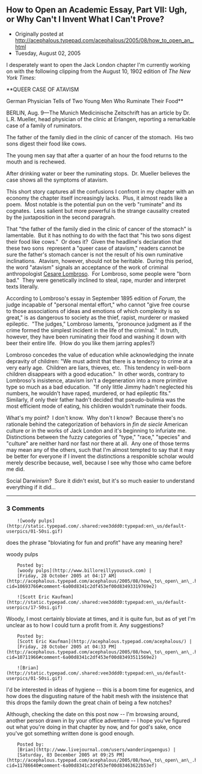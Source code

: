 ## How to Open an Academic Essay, Part VII: Ugh, or Why Can't I Invent What I Can't Prove?

 * Originally posted at http://acephalous.typepad.com/acephalous/2005/08/how_to_open_an_.html
 * Tuesday, August 02, 2005



I desperately want to open the Jack London chapter I'm currently working on with the following clipping from the August 10, 1902 edition of _The New York Times_:

**QUEER CASE OF ATAVISM  

German Physician Tells of Two Young Men Who Ruminate Their Food**

BERLIN, Aug. 9—The Munich Medicinische Zeitschrift has an article by Dr. L.R. Mueller, head physician of the clinic at Erlangen, reporting a remarkable case of a family of ruminators.

The father of the family died in the clinic of cancer of the stomach.  His two sons digest their food like cows.

The young men say that after a quarter of an hour the food returns to the mouth and is rechewed.

After drinking water or beer the ruminating stops.  Dr. Mueller believes the case shows all the symptoms of atavism.

This short story captures all the confusions I confront in my chapter with an economy the chapter itself increasingly lacks.  Plus, it almost reads like a poem.  Most notable is the potential pun on the verb "ruminate" and its cognates.  Less salient but more powerful is the strange causality created by the juxtaposition in the second paragrah.

That "the father of the family died in the clinic of cancer of the stomach" is lamentable.  But it has nothing to do with the fact that "his two sons digest their food like cows."  Or does it?  Given the headline's declaration that these two sons  represent a "queer case of atavism," readers cannot be sure the father's stomach cancer is not the result of his own ruminative inclinations.  Atavism, however, should not be heritable.  During this period, the word "atavism" signals an acceptance of the work of criminal anthropologist [Cesare Lombroso](http://en.wikipedia.org/wiki/Cesare\_Lombroso).  For Lombroso, some people were "born bad."  They were genetically inclined to steal, rape, murder and interpret texts literally.

According to Lombroso's essay in September 1895 edition of _Forum_, the judge incapable of "personal mental effort," who cannot "give free course to those associations of ideas and emotions of which complexity is so great," is as dangerous to society as the thief, rapist, murderer or masked epileptic.  "The judges," Lombroso laments, "pronounce judgment as if the crime formed the simplest incident in the life of the criminal."  In truth, however, they have been ruminating their food and washing it down with beer their entire life.  (How do you like them jarring apples?)

Lombroso concedes the value of education while acknowledging the innate depravity of children: "We must admit that there is a tendency to crime at a very early age.  Children are liars, thieves, etc.  This tendency in well-born children disappears with a good education."  In other words, contrary to Lombroso's insistence, atavism isn't a degeneration into a more primitive type so much as a bad education.  "If only little Jimmy hadn't neglected his numbers, he wouldn't have raped, murdered, or had epileptic fits."  Similarly, if only their father hadn't decided that pseudo-bulimia was the most efficient mode of eating, his children wouldn't ruminate their foods.

What's my point?  I don't know.  Why don't I know?  Because there's no rationale behind the categorization of behaviors in _fin de siecle_ American culture or in the works of Jack London and it's beginning to infuriate me.  Distinctions between the fuzzy categories of "type," "race," "species" and "culture" are neither hard nor fast nor there at all.  Any one of those terms may mean any of the others, such that I'm almost tempted to say that it may be better for everyone if I invent the distinctions a responible scholar would merely describe because, well, because I see why those who came before me did.  

Social Darwinism?  Sure it didn't exist, but it's so much easier to understand everything if it did...

		

* * *

### 3 Comments 

		

                
[]()

	

		![woody pulps](http://static.typepad.com/.shared:vee3ddd0:typepad:en\_us/default-userpics/01-50si.gif)
	

	

		

does the phrase "bloviating for fun and profit" have any meaning here?

woody pulps

	

		Posted by:
		[woody pulps](http://www.billoreillyyousuck.com) |
		[Friday, 28 October 2005 at 04:17 AM](http://acephalous.typepad.com/acephalous/2005/08/how\_to\_open\_an\_.html?cid=10693766#comment-6a00d8341c2df453ef00d83493319769e2)

[]()

	

		![Scott Eric Kaufman](http://static.typepad.com/.shared:vee3ddd0:typepad:en\_us/default-userpics/17-50si.gif)
	

	

		

Woody, I most certainly bloviate at times, and it is quite fun, but as of yet I'm unclear as to how I could turn a profit from it.  Any suggestions?

	

		Posted by:
		[Scott Eric Kaufman](http://acephalous.typepad.com/acephalous/) |
		[Friday, 28 October 2005 at 04:33 PM](http://acephalous.typepad.com/acephalous/2005/08/how\_to\_open\_an\_.html?cid=10711966#comment-6a00d8341c2df453ef00d83493511569e2)

[]()

	

		![Brian](http://static.typepad.com/.shared:vee3ddd0:typepad:en\_us/default-userpics/01-50si.gif)
	

	

		

I'd be interested in ideas of hygiene -- this is a boom time for eugenics, and how does the disgusting nature of the habit mesh with the insistence that this drops the family down the great chain of being a few notches? 

Although, checking the date on this post now -- I'm browsing around, another person drawn in by your office adventure -- I hope you've figured out what you're doing in that chapter by now, and for god's sake, once you've got something written done is good enough.

	

		Posted by:
		[Brian](http://www.livejournal.com/users/wanderingaengus) |
		[Saturday, 03 December 2005 at 09:25 PM](http://acephalous.typepad.com/acephalous/2005/08/how\_to\_open\_an\_.html?cid=11786640#comment-6a00d8341c2df453ef00d83463622b53ef)

		

        
